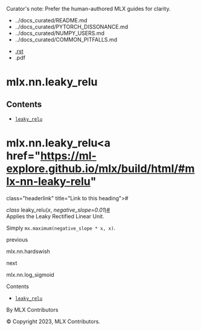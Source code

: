Curator's note: Prefer the human-authored MLX guides for clarity.
- ../docs_curated/README.md
- ../docs_curated/PYTORCH_DISSONANCE.md
- ../docs_curated/NUMPY_USERS.md
- ../docs_curated/COMMON_PITFALLS.md


<div id="main-content" class="bd-main" role="main">

<div class="sbt-scroll-pixel-helper">

</div>

<div class="bd-content">

<div class="bd-article-container">

<div class="bd-header-article d-print-none">

<div class="header-article-items header-article__inner">

<div class="header-article-items__start">

<div class="header-article-item">

<span class="fa-solid fa-bars"></span>

</div>

</div>

<div class="header-article-items__end">

<div class="header-article-item">

<div class="article-header-buttons">

<a href="https://github.com/ml-explore/mlx"
class="btn btn-sm btn-source-repository-button"
data-bs-placement="bottom" data-bs-toggle="tooltip" target="_blank"
title="Source repository"><span class="btn__icon-container"> <em></em>
</span></a>

<div class="dropdown dropdown-download-buttons">

- <a
  href="https://ml-explore.github.io/mlx/build/html/_sources/python/nn/_autosummary_functions/mlx.nn.leaky_relu.rst"
  class="btn btn-sm btn-download-source-button dropdown-item"
  data-bs-placement="left" data-bs-toggle="tooltip" target="_blank"
  title="Download source file"><span class="btn__icon-container">
  <em></em> </span> <span class="btn__text-container">.rst</span></a>
- <span class="btn__icon-container"> </span>
  <span class="btn__text-container">.pdf</span>

</div>

<span class="btn__icon-container"> </span>

<span class="fa-solid fa-list"></span>

</div>

</div>

</div>

</div>

</div>

<div id="jb-print-docs-body" class="onlyprint">

# mlx.nn.leaky_relu

<div id="print-main-content">

<div id="jb-print-toc">

<div>

## Contents

</div>

- <a href="https://ml-explore.github.io/mlx/build/html/#mlx.nn.leaky_relu"
  class="reference internal nav-link"><span class="pre"><code
  class="docutils literal notranslate">leaky_relu</code></span></a>

</div>

</div>

</div>

<div id="searchbox">

</div>

<div id="mlx-nn-leaky-relu" class="section">

# mlx.nn.leaky_relu<a href="https://ml-explore.github.io/mlx/build/html/#mlx-nn-leaky-relu"
class="headerlink" title="Link to this heading">#</a>

*<span class="pre">class</span><span class="w"> </span>*<span class="sig-name descname"><span class="pre">leaky_relu</span></span><span class="sig-paren">(</span>*<span class="n"><span class="pre">x</span></span>*, *<span class="n"><span class="pre">negative_slope</span></span><span class="o"><span class="pre">=</span></span><span class="default_value"><span class="pre">0.01</span></span>*<span class="sig-paren">)</span><a href="https://ml-explore.github.io/mlx/build/html/#mlx.nn.leaky_relu"
class="headerlink" title="Link to this definition">#</a>  
Applies the Leaky Rectified Linear Unit.

Simply
<span class="pre">`mx.maximum(negative_slope`</span>` `<span class="pre">`*`</span>` `<span class="pre">`x,`</span>` `<span class="pre">`x)`</span>.

</div>

<div class="prev-next-area">

<a
href="https://ml-explore.github.io/mlx/build/html/python/nn/_autosummary_functions/mlx.nn.hardswish.html"
class="left-prev" title="previous page"><em></em></a>

<div class="prev-next-info">

previous

mlx.nn.hardswish

</div>

<a
href="https://ml-explore.github.io/mlx/build/html/python/nn/_autosummary_functions/mlx.nn.log_sigmoid.html"
class="right-next" title="next page"></a>

<div class="prev-next-info">

next

mlx.nn.log_sigmoid

</div>

</div>

</div>

<div class="bd-sidebar-secondary bd-toc">

<div class="sidebar-secondary-items sidebar-secondary__inner">

<div class="sidebar-secondary-item">

<div class="page-toc tocsection onthispage">

Contents

</div>

- <a href="https://ml-explore.github.io/mlx/build/html/#mlx.nn.leaky_relu"
  class="reference internal nav-link"><span class="pre"><code
  class="docutils literal notranslate">leaky_relu</code></span></a>

</div>

</div>

</div>

</div>

<div class="bd-footer-content__inner container">

<div class="footer-item">

By MLX Contributors

</div>

<div class="footer-item">

© Copyright 2023, MLX Contributors.  

</div>

<div class="footer-item">

</div>

<div class="footer-item">

</div>

</div>

</div>
